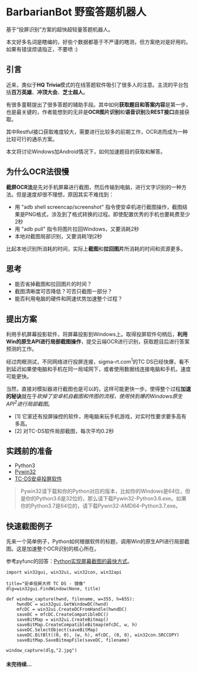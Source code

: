 # BarbarianBot 野蛮答题机器人

基于“投屏识别”方案的超快超轻量答题机器人。

本文好多名词是瞎编的，好些个数据都基于不严谨的瞎测，但方案绝对是好用的。如果有错误烦请指正，不要喷 :)

## 引言
近来，类似于**HQ Trivia**模式的在线答题软件吸引了很多人的注意。主流的平台包括**百万英雄**、**冲顶大会**、**芝士超人**。

有很多童鞋提出了很多答题的辅助手段。其中如何**获取题目和答案内容**是第一步，也是最关键的，作者能想到的无非是**OCR图片识别**和**语音识别**及**REST接口**直接获取。

其中Restful接口获取难度较大，需要进行比较多的前期工作，OCR进而成为一种比较可行的通杀方案。

本文将讨论Windows加Android情况下，如何加速题目的获取和解答。

## 为什么OCR法很慢

**截屏OCR法**是先对手机屏幕进行截图，然后传输到电脑，进行文字识别的一种方法。但是速度却很不理想，原因其实不难找到：

- 用 "adb shell screencap/screenshot" 指令使安卓机进行截图操作，截图结果是PNG格式，涉及到了格式转换的过程。即使配置优秀的手机也要耗费至少2秒
- 用 "adb pull" 指令将图片拉回Windows，又要消耗2秒
- 本地对截图局部识别，又要消耗1到2秒

比起本地识别所消耗的时间，实际上**截图**和**拉回图片**所消耗的时间和资源更多。

## 思考

- 能否省掉截图和拉回图片的时间？
- 截图清晰度可否降低？可否只截图一部分？
- 能否利用电脑的硬件和网速优势加速整个过程？

## 提出方案

利用手机屏幕投影软件，将屏幕投影到Windows上。取得投屏软件句柄后，**利用Win的原生API进行局部截图操作**，提交云端OCR进行识别，获取题目后进行答案预测的工作。

经过肉眼测试，不同网络进行投屏连接，sigma-rt.com<sup>1</sup>的TC DS已经快爆，看不到延迟如果使电脑和手机在同一局域网下，或者使用数据线连接电脑和手机，速度可能更快。

当然，直接对模拟器进行截图也是可以的，这样可能更快一步。使得整个过程**加速的秘诀**就在于*砍掉了安卓机自截图和传图的流程，使用快到爆的Windows原生API<sup>2</sup>进行局部截图*。

- [1] 它家还有投屏操控的软件，用电脑来玩手机游戏，对实时性要求要多高有多高。
- [2] 对TC-DS软件局部截图，每次平均0.2秒

## 实践前的准备
- Python3
- [Pywin32](https://sourceforge.net/projects/pywin32/files/pywin32/)
- [TC-DS安卓投屏软件](http://www.sigma-rt.com/tcds/)

>Pywin32请下载和你的Python对应的版本，比如你的Windows是64位，但是你的Python3.6是32位的，那么请下载Pywin32-Python3.6.exe。如果你的Python3.7是64位的，请下载Pywin32-AMD64-Python3.7.exe。

## 快速截图例子

先来一个简单例子，Python如何根据软件的标题，调用Win的原生API进行局部截图。这是加速整个OCR识别的核心所在。

参考pyfunc的回答：[Python实现屏幕截图的最快方式](https://stackoverflow.com/questions/3586046/fastest-way-to-take-a-screenshot-with-python-on-windows)。


``` 
import win32gui, win32ui, win32con, win32api

title="安卓投屏大师 TC DS - 镜像"
dlg=win32gui.FindWindow(None, title)

def window_capture(hwnd, filename, w=355, h=655):
    hwndDC = win32gui.GetWindowDC(hwnd)
    mfcDC = win32ui.CreateDCFromHandle(hwndDC)
    saveDC = mfcDC.CreateCompatibleDC()
    saveBitMap = win32ui.CreateBitmap()
    saveBitMap.CreateCompatibleBitmap(mfcDC, w, h)
    saveDC.SelectObject(saveBitMap)
    saveDC.BitBlt((0, 0), (w, h), mfcDC, (0, 0), win32con.SRCCOPY)
    saveBitMap.SaveBitmapFile(saveDC, filename)

window_capture(dlg,"2.jpg")
```

#### 未完待续...



